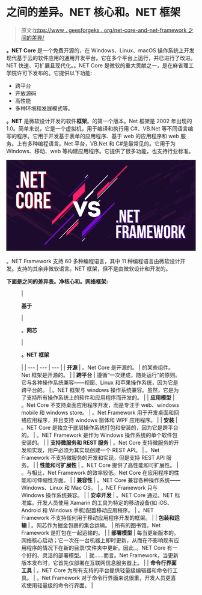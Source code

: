 # 之间的差异。NET 核心和。NET 框架

> 原文:[https://www . geesforgeks . org/net-core-and-net-framework 之间的差异/](https://www.geeksforgeeks.org/differences-between-net-core-and-net-framework/)

**。NET Core** 是一个免费开源的，在 Windows、Linux、macOS 操作系统上开发现代基于云的软件应用的通用开发平台。它在多个平台上运行，并已进行了改进。NET 快速、可扩展且现代化。。NET Core 是微软的重大贡献之一，是在麻省理工学院许可下发布的。它提供以下功能:

*   跨平台
*   开放源码
*   高性能
*   多种环境和发展模式等。

**。NET** 是微软设计开发的软件**框架**。的第一个版本。Net 框架是 2002 年出现的 1.0。简单来说，它是一个虚拟机，用于编译和执行用 C#、VB.Net 等不同语言编写的程序。它用于开发基于表单的应用程序、基于 web 的应用程序和 web 服务。上有多种编程语言。Net 平台，VB.Net 和 C#是最常见的。它用于为 Windows、移动、web 等构建应用程序。它提供了很多功能，也支持行业标准。

![Differences-Between-.NET-Core-and-.NET-Framework](img/9f9cd908619957d9d5a77e1c6d2b27df.png)

。NET Framework 支持 60 多种编程语言，其中 11 种编程语言由微软设计开发。支持的其余非微软语言。NET 框架，但不是由微软设计和开发的。

**下面是之间的差异表。净核心和。网络框架:**

<figure class="table">

| 

**基于**

 | 

。**网芯**

 | 

**。NET 框架**

 |
| --- | --- | --- |
| **开源** | 。Net Core 是开源的。 | 的某些组件。Net 框架是开源的。 |
| **跨平台** | 遵循“一次建成，随处运行”的原则。它与各种操作系统兼容——视窗、Linux 和苹果操作系统，因为它是跨平台的。 | 。NET 框架与 windows 操作系统兼容。虽然，它是为了支持所有操作系统上的软件和应用程序而开发的。 |
| **应用模型** | 。Net Core 不支持桌面应用程序开发，而是专注于 web、windows mobile 和 windows store。 | 。Net Framework 用于开发桌面和网络应用程序，并且支持 windows 窗体和 WPF 应用程序。 |
| **安装** | 。NET Core 是独立于底层操作系统打包和安装的，因为它是跨平台的。 | 。NET Framework 是作为 Windows 操作系统的单个软件包安装的。 |
| **支持微服务和 REST 服务** | 。Net Core 支持微服务的开发和实现，用户必须为其实现创建一个 REST API。 | 。Net Framework 不支持微服务的开发和实现，但是支持 REST API 服务。 |
| **性能和可扩展性** | 。NET Core 提供了高性能和可扩展性。 | 。与相比，Net Framework 的效率较低。Net Core 在应用程序的性能和可伸缩性方面。 |
| **兼容性** | 。NET Core 兼容各种操作系统——Windows、Linux 和 Mac OS。 | 。NET Framework 只与 Windows 操作系统兼容。 |
| **安卓开发** | 。NET Core 通过。NET 标准库。开发人员使用 Xamarin 的工具为特定的移动设备(如 iOS、Android 和 Windows 手机)配置移动应用程序。 | 。NET Framework 不支持任何用于移动应用程序开发的框架。 |
| **包装和运输** | 。网芯作为掘金包裹的集合运输。 | 所有的图书馆。Net Framework 是打包在一起运输的。 |
| **部署模型** | 每当更新版本的。网络核心启动；它一次在一台机器上即时更新，从而在不影响现有应用程序的情况下在新的目录/文件夹中更新。因此，。NET Core 有一个好的、灵活的部署模型。 | 就……而言。Net Framework，当更新版本发布时，它首先仅部署在互联网信息服务器上。 |
| **命令行界面工具** | 。NET Core 为所有支持的平台提供轻量级编辑器和命令行工具。 | 。Net Framework 对于命令行界面来说很重，开发人员更喜欢使用轻量级的命令行界面。 |

</figure>